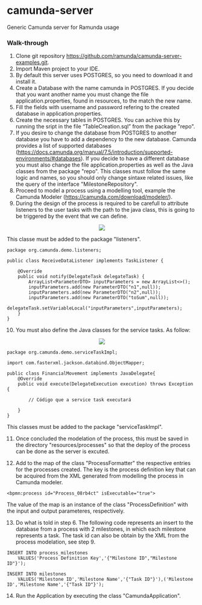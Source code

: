 # camunda-server
Generic Camunda server for Ramunda usage

### Walk-through 

1. Clone git repository https://github.com/ramunda/camunda-server-examples.git.
2. Import Maven project to your IDE.
3. By default this server uses POSTGRES, so you need to download it and install it.
4. Create a Database with the name camunda in POSTGRES. If you decide that you want another name you must change the file application.properties, found in resources, to the match the new name.
5. Fill the fields with username and password refering to the created database in application.properties.
6. Create the necessary tables in POSTGRES. You can achive this by running the sript in the file “TableCreation.sql” from the package "repo".
7. If you desire to change the database from POSTGRES to another database you have to add a dependency to the new database. Camunda provides a list of supported databases (https://docs.camunda.org/manual/7.5/introduction/supported-environments/#databases). If you decide to have a different database you must also change the file application.properties as well as the Java classes from the package "repo". This classes must follow the same logic and names, so you should only change sintaxe related issues, like the query of the interface "MilestoneRepository".
8. Proceed to model a process using a modelling tool, example the Camunda Modeler (https://camunda.com/download/modeler/).
9. During the design of the process is required to be carefull to attribute listeners to the user tasks with the path to the java class, this is going to be triggered by the event that we can define.

<p align="center">
  <img src="https://svgshare.com/i/Eno.svg"><br/>
</p>

This classe must be added to the package "listeners".

```
package org.camunda.demo.listeners;

public class ReceiveDataListener implements TaskListener {

	@Override
	public void notify(DelegateTask delegateTask) {
		ArrayList<ParameterDTO> inputParameters = new ArrayList<>();
		inputParameters.add(new ParameterDTO("n1",null));
		inputParameters.add(new ParameterDTO("n2",null));
		inputParameters.add(new ParameterDTO("toSum",null));
		delegateTask.setVariableLocal("inputParameters",inputParameters);
	}
}
```

10. You must also define the Java classes for the service tasks. As follow:

<p align="center">
  <img src="https://svgshare.com/i/Emb.svg"><br/>
</p>

```
package org.camunda.demo.serviceTaskImpl;

import com.fasterxml.jackson.databind.ObjectMapper;

public class FinancialMovement implements JavaDelegate{
	@Override
	public void execute(DelegateExecution execution) throws Exception {

		// Código que a service task executará

	}
}
```

This classes must be added to the package "serviceTaskImpl".

11. Once concluded the modelation of the process, this must be saved in the directory "resources/processes" so that the deploy of the process can be done as the server is excuted.

12. Add to the map of the class "ProcessFormatter" the respective entries for the processes created. The key is the process definition key that can be acquired from the XML generated from modelling the process in Camunda modeler. 

```
<bpmn:process id="Process_08rb4ct" isExecutable="true">
```
The value of the map is an instance of the class "ProcessDefinition" with the input and output parameteres, respectively.

13. Do what is told in step 6. The following code represents an insert to the database from a process with 2 milestones, in which each milestone represents a task. The task id can also be obtain by the XML from the process modelation, see step 9.

```
INSERT INTO process_milestones
	VALUES('Process Definition Key','{"Milestone ID","Milestone ID"}');
	
INSERT INTO milestones
	VALUES('Milestone ID','Milestone Name','{"Task ID"}'),('Milestone ID','Milestone Name','{"Task ID"}');
```

14. Run the Application by executing the class "CamundaApplication".

